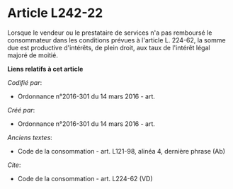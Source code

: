 # Article L242-22

Lorsque le vendeur ou le prestataire de services n'a pas remboursé le consommateur dans les conditions prévues à l'article L.
224-62, la somme due est productive d'intérêts, de plein droit, aux taux de l'intérêt légal majoré de moitié.

**Liens relatifs à cet article**

_Codifié par_:

  - Ordonnance n°2016-301 du 14 mars 2016 - art.

_Créé par_:

  - Ordonnance n°2016-301 du 14 mars 2016 - art.

_Anciens textes_:

  - Code de la consommation - art. L121-98, alinéa 4, dernière phrase (Ab)

_Cite_:

  - Code de la consommation - art. L224-62 (VD)
